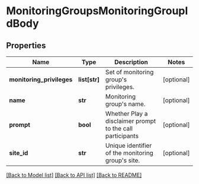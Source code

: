 # MonitoringGroupsMonitoringGroupIdBody

## Properties
Name | Type | Description | Notes
------------ | ------------- | ------------- | -------------
**monitoring_privileges** | **list[str]** | Set of monitoring group&#x27;s privileges. | [optional] 
**name** | **str** | Monitoring group&#x27;s name. | [optional] 
**prompt** | **bool** | Whether Play a disclaimer prompt to the call participants | [optional] 
**site_id** | **str** | Unique identifier of the monitoring group&#x27;s site. | [optional] 

[[Back to Model list]](../README.md#documentation-for-models) [[Back to API list]](../README.md#documentation-for-api-endpoints) [[Back to README]](../README.md)

